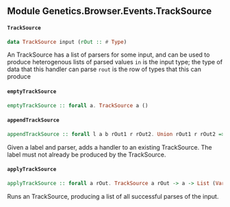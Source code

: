 ## Module Genetics.Browser.Events.TrackSource

#### `TrackSource`

``` purescript
data TrackSource input (rOut :: # Type)
```

An TrackSource has a list of parsers for some input, and can be used to
produce heterogenous lists of parsed values
`in` is the input type; the type of data that this handler can parse
`rout` is the row of types that this can produce

#### `emptyTrackSource`

``` purescript
emptyTrackSource :: forall a. TrackSource a ()
```

#### `appendTrackSource`

``` purescript
appendTrackSource :: forall l a b rOut1 r rOut2. Union rOut1 r rOut2 => RowLacks l rOut1 => RowCons l b rOut1 rOut2 => IsSymbol l => SProxy l -> (a -> Maybe b) -> TrackSource a rOut1 -> TrackSource a rOut2
```

Given a label and parser, adds a handler to an existing TrackSource.
The label must not already be produced by the TrackSource.

#### `applyTrackSource`

``` purescript
applyTrackSource :: forall a rOut. TrackSource a rOut -> a -> List (Variant rOut)
```

Runs an TrackSource, producing a list of all successful parses of the input.


